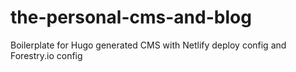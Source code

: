 # the-personal-cms-and-blog
Boilerplate for Hugo generated CMS with Netlify deploy config and Forestry.io config
